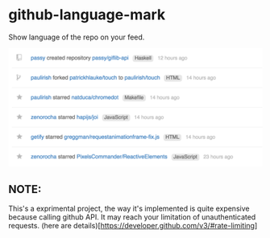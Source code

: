 # github-language-mark
Show language of the repo on your feed.

![Screenshot](screenshot.png)

## NOTE:
This's a exprimental project, the way it's implemented is quite expensive because calling github API. It may reach your limitation of unauthenticated requests. (here are details)[https://developer.github.com/v3/#rate-limiting]
